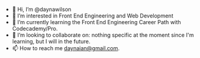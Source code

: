 - 👋 Hi, I’m @daynawilson
- 👀 I’m interested in Front End Engineering and Web Development
- 🌱 I’m currently learning the Front End Engineering Career Path with Codecademy/Pro.
- 💞️ I’m looking to collaborate on: nothing specific at the moment since I'm learning, but I will in the future.
- 📫 How to reach me daynaian@gmail.com.

<!---
daynawilson/daynawilson is a ✨ special ✨ repository because its `README.md` (this file) appears on your GitHub profile.
You can click the Preview link to take a look at your changes.
--->
